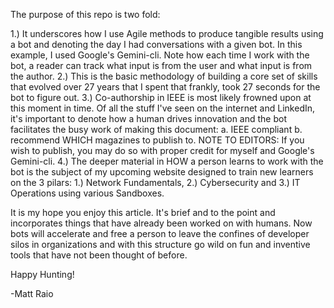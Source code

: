 The purpose of this repo is two fold:

1.) It underscores how I use Agile methods to produce tangible results using a bot and denoting the day I had conversations with a given bot. In this example, I used Google's Gemini-cli. Note how each time I work with the bot, a reader can track what 
input is from the user and what input is from the author. 
2.) This is the basic methodology of building a core set of skills that evolved over 27 years that I spent that frankly, took 27 seconds for the bot to figure out.
3.) Co-authorship in IEEE is most likely frowned upon at this moment in time. Of all the stuff I've seen on the internet and LinkedIn, it's important to denote how a human drives innovation and the bot facilitates the busy work of making this document:
    a. IEEE compliant
    b. recommend WHICH magazines to publish to. 
        NOTE TO EDITORS: If you wish to publish, you may do so with proper credit for myself and Google's Gemini-cli.
4.) The deeper material in HOW a person learns to work with the bot is the subject of my upcoming website designed to train new learners on the 3 pilars: 1.) Network Fundamentals, 2.) Cybersecurity and 3.) IT Operations using various Sandboxes.

It is my hope you enjoy this article. It's brief and to the point and incorporates things that have already been worked on with humans. Now bots will accelerate and free a person to leave the confines of developer silos in organizations and with 
this structure go wild on fun and inventive tools that have not been thought of before. 

Happy Hunting!

-Matt Raio
